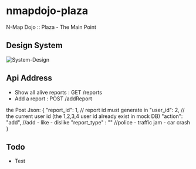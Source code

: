 # nmapdojo-plaza
N-Map Dojo :: Plaza - The Main Point 

## Design System
![System-Design](https://user-images.githubusercontent.com/8407237/176024977-1af202ef-cb35-4370-b124-b0224f1777bc.jpg)


## Api Address
* Show all alive reports : GET /reports
* Add a report : POST /addReport

the Post Json:
{
    "report_id": 1, // report id must generate in 
    "user_id": 2, // the current user id (the 1,2,3,4 user id already exist in mock DB)
    "action": "add", //add - like - dislike
    "report_type" : "" //police - traffic jam - car crash 
}

## Todo
* Test
